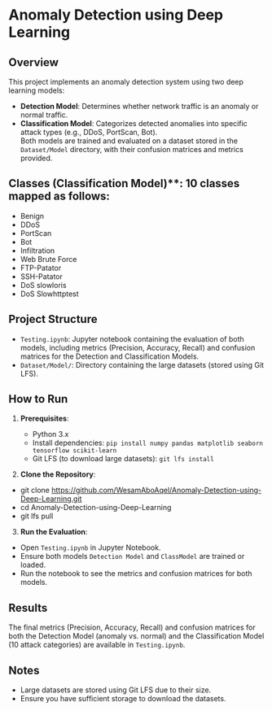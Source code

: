 # Anomaly Detection using Deep Learning

## Overview
This project implements an anomaly detection system using two deep learning models:  
- **Detection Model**: Determines whether network traffic is an anomaly or normal traffic.  
- **Classification Model**: Categorizes detected anomalies into specific attack types (e.g., DDoS, PortScan, Bot).  
Both models are trained and evaluated on a dataset stored in the `Dataset/Model` directory, with their confusion matrices and metrics provided.


## Classes (Classification Model)**: 10 classes mapped as follows:
  - Benign
  - DDoS
  - PortScan
  - Bot
  - Infiltration
  - Web Brute Force
  - FTP-Patator
  - SSH-Patator
  - DoS slowloris
  - DoS Slowhttptest

## Project Structure
- `Testing.ipynb`: Jupyter notebook containing the evaluation of both models, including metrics (Precision, Accuracy, Recall) and confusion matrices for the Detection and Classification Models.
- `Dataset/Model/`: Directory containing the large datasets (stored using Git LFS).

## How to Run
1. **Prerequisites**:
   - Python 3.x
   - Install dependencies: `pip install numpy pandas matplotlib seaborn tensorflow scikit-learn`
   - Git LFS (to download large datasets): `git lfs install`

2. **Clone the Repository**:
  - git clone https://github.com/WesamAboAqel/Anomaly-Detection-using-Deep-Learning.git
  - cd Anomaly-Detection-using-Deep-Learning
  - git lfs pull

3. **Run the Evaluation**:
- Open `Testing.ipynb` in Jupyter Notebook.
- Ensure both models `Detection Model` and `ClassModel` are trained or loaded.
- Run the notebook to see the metrics and confusion matrices for both models.

## Results
The final metrics (Precision, Accuracy, Recall) and confusion matrices for both the Detection Model (anomaly vs. normal) and the Classification Model (10 attack categories) are available in `Testing.ipynb`.

## Notes
- Large datasets are stored using Git LFS due to their size.
- Ensure you have sufficient storage to download the datasets.

